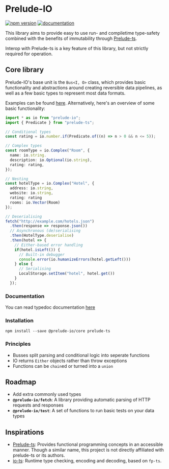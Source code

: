 # Prelude-IO

[![npm version](https://badge.fury.io/js/@prelude-io%2Fcore.svg)](https://badge.fury.io/js/@prelude-io%2Fcore)
[![documentation](https://img.shields.io/badge/Documentation-blue)](https://annoiiyed.github.io/Prelude-IO/)

This library aims to provide easy to use run- and compiletime type-safety combined with the benefits of immutability through [Prelude-ts].

Interop with Prelude-ts is a key feature of this library, but not strictly required for operation. 

## Core library

Prelude-IO's base unit is the `Bus<I, O>` class, which provides basic functionality and abstractions around creating reversible data pipelines, as well as a few basic types to represent most data formats.

Examples can be found [here][examples]. Alternatively, here's an overview of some basic functionality: 

```typescript
import * as io from "prelude-io";
import { Predicate } from "prelude-ts";

// Conditional types
const rating = io.number.if(Predicate.of((n) => n > 0 && n <= 5));

// Complex types
const roomType = io.Complex("Room", {
  name: io.string.
  description: io.Optional(io.string),
  rating: rating,
});

// Nesting
const hotelType = io.Complex("Hotel", {
  address: io.string,
  website: io.string,
  rating: rating
  rooms: io.Vector(Room)
});

// Deserialising
fetch("http://example.com/hotels.json")
  .then(response => response.json())
  // Asynchronous (de)serialising
  .then(HotelType.deserialise)
  .then(hotel => {
    // Either-based error handling
    if(hotel.isLeft()) {
      // Built-in debugger
      console.error(io.humanizeErrors(hotel.getLeft()))
    } else {
      // Serialising
      LocalStorage.setItem("hotel", hotel.get())
    }
  });
```

### Documentation

You can read typedoc documentation [here](https://annoiiyed.github.io/Prelude-IO/)

### Installation

```
npm install --save @prelude-io/core prelude-ts
```

### Principles
- Busses split parsing and conditional logic into seperate functions
- IO returns `Either` objects rather than throw exceptions
- Functions can be `chain`ed or turned into a `union`

## Roadmap
- Add extra commonly used types
- **`@prelude-io/fetch`**: A library providing automatic parsing of HTTP requests and responses
- **`@prelude-io/test`**: A set of functions to run basic tests on your data types

## Inspirations
- [Prelude-ts]\: Provides functional programming concepts in an accessible manner. Though a similar name, this project is not directly affiliated with prelude-ts or its authors.
- [io-ts](https://github.com/gcanti/io-ts): Runtime type checking, encoding and decoding, based on `fp-ts`.

[Prelude-ts]: https://github.com/emmanueltouzery/prelude-ts
[Examples]: https://github.com/Annoiiyed/Prelude-IO/tree/main/examples